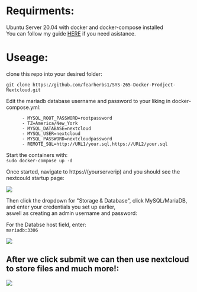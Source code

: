 # Requirments:
Ubuntu Server 20.04 with docker and docker-compose installed  
You can follow my guide [HERE](https://github.com/fearherbs1/SYS-265-02-Tech-Journal/wiki/Docker-Lab) if you need asistance. 

# Useage:
clone this repo into your desired folder:

`git clone https://github.com/fearherbs1/SYS-265-Docker-Prodject-Nextcloud.git`  

Edit the mariadb database username and password to your liking in docker-compose.yml:

```
      - MYSQL_ROOT_PASSWORD=rootpassword
      - TZ=America/New_York
      - MYSQL_DATABASE=nextcloud
      - MYSQL_USER=nextcloud 
      - MYSQL_PASSWORD=nextcloudpassword 
      - REMOTE_SQL=http://URL1/your.sql,https://URL2/your.sql 
```

Start the containers with:  
`sudo docker-compose up -d`  

Once started, navigate to https://(yourserverip) and you should see the nextcould startup page:    

![](https://i.imgur.com/LMt9fS7.png)

Then click the dropdown for "Storage & Database", click MySQL/MariaDB, and enter your credentials you set up earlier,  
aswell as creating an admin username and password:

For the Databse host field, enter:  
`mariadb:3306`

![](https://i.imgur.com/mAJYdS1.png)


## After we click submit we can then use nextcloud to store files and much more!:  

![](https://i.imgur.com/wNdqDGx.png)  
